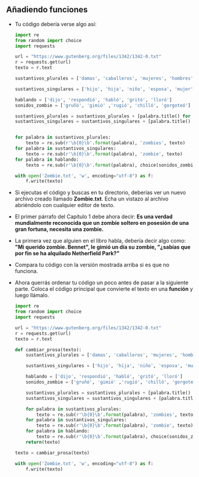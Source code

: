 ## Añadiendo funciones
- Tu código debería verse algo así:

    ```python
    import re
    from random import choice
    import requests

    url = "https://www.gutenberg.org/files/1342/1342-0.txt"
    r = requests.get(url)
    texto = r.text

    sustantivos_plurales = ['damas', 'caballeros', 'mujeres', 'hombres', 'hijos', 'niños', 'niñas']

    sustantivos_singulares = ['hijo', 'hija', 'niño', 'esposa', 'mujer', 'señora', 'señorita', 'esposo', 'hombre', 'señor', 'caballero', 'dama']

    hablando = ['dijo', 'respondió', 'habló', 'gritó', 'lloró']
    sonidos_zombie = ['gruñó', 'gimió' ,'rugió', 'chilló', 'gorgoteó']

    sustantivos_plurales = sustantivos_plurales + [palabra.title() for palabra in sustantivos_plurales]
    sustantivos_singulares = sustantivos_singulares + [palabra.title() for palabra in sustantivos_singulares]


    for palabra in sustantivos_plurales:
        texto = re.sub(r'\b{0}\b'.format(palabra), 'zombies', texto)
    for palabra in sustantivos_singulares:
        texto = re.sub(r'\b{0}\b'.format(palabra), 'zombie', texto)
    for palabra in hablando:
        texto = re.sub(r'\b{0}\b'.format(palabra), choice(sonidos_zombie), texto)

    with open('Zombie.txt', 'w', encoding="utf-8") as f:
        f.write(texto)
    ```

- Si ejecutas el código y buscas en tu directorio, deberías ver un nuevo archivo creado llamado **Zombie.txt**. Echa un vistazo al archivo abriéndolo con cualquier editor de texto.

- El primer párrafo del Capítulo 1 debe ahora decir: **Es una verdad mundialmente reconocida que un zombie soltero en posesión de una gran fortuna, necesita una zombie.**

- La primera vez que alguien en el libro habla, debería decir algo como: **"Mi querido zombie. Bennet", le gimió un día su zombie, "¿sabías que por fin se ha alquilado Netherfield Park?"**

- Compara tu código con la versión mostrada arriba si es que no funciona.

- Ahora querrás ordenar tu código un poco antes de pasar a la siguiente parte. Coloca el código principal que convierte el texto en una **función** y luego llámalo.

    ```python
    import re
    from random import choice
    import requests

    url = "https://www.gutenberg.org/files/1342/1342-0.txt"
    r = requests.get(url)
    texto = r.text

    def cambiar_prosa(texto):
        sustantivos_plurales = ['damas', 'caballeros', 'mujeres', 'hombres', 'hijos', 'niños', 'niñas']

        sustantivos_singulares = ['hijo', 'hija', 'niño', 'esposa', 'mujer', 'señora', 'señorita', 'esposo', 'hombre', 'señor', 'caballero', 'dama']

        hablando = ['dijo', 'respondió', 'habló', 'gritó', 'lloró']
        sonidos_zombie = ['gruñó', 'gimió' ,'rugió', 'chilló', 'gorgoteó']

        sustantivos_plurales = sustantivos_plurales + [palabra.title() for palabra in sustantivos_plurales]
        sustantivos_singulares = sustantivos_singulares + [palabra.title() for palabra in sustantivos_singulares]

        for palabra in sustantivos_plurales:
            texto = re.sub(r'\b{0}\b'.format(palabra), 'zombies', texto)
        for palabra in sustantivos_singulares:
            texto = re.sub(r'\b{0}\b'.format(palabra), 'zombie', texto)
        for palabra in hablando:
            texto = re.sub(r'\b{0}\b'.format(palabra), choice(sonidos_zombie), texto)
        return(texto)

    texto = cambiar_prosa(texto)

    with open('Zombie.txt', 'w', encoding="utf-8") as f:
        f.write(texto)
    ```
